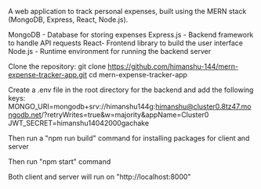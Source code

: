 A web application to track personal expenses, built using the MERN stack (MongoDB, Express, React, Node.js).

MongoDB - Database for storing expenses
Express.js - Backend framework to handle API requests
React- Frontend library to build the user interface
Node.js - Runtime environment for running the backend server


Clone the repository:
 git clone https://github.com/himanshu-144/mern-expense-tracker-app.git
 cd mern-expense-tracker-app


Create a .env file in the root directory for the backend and add the following keys:
MONGO_URI=mongodb+srv://himanshu144g:himanshu@cluster0.8tz47.mongodb.net/?retryWrites=true&w=majority&appName=Cluster0
JWT_SECRET=himanshu14042000gachake


Then run a "npm run build" command for installing packages for client and server

Then run "npm start" command 

Both client and server will run on "http://localhost:8000"



